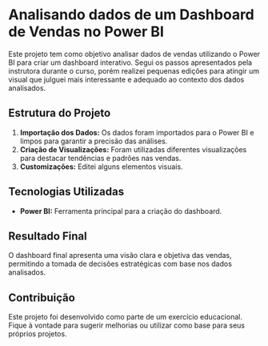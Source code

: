 # Analisando dados de um Dashboard de Vendas no Power BI

Este projeto tem como objetivo analisar dados de vendas utilizando o Power BI para criar um dashboard interativo. Segui os passos apresentados pela instrutora durante o curso, porém realizei pequenas edições para atingir um visual que julguei mais interessante e adequado ao contexto dos dados analisados.

## Estrutura do Projeto

1. **Importação dos Dados:** Os dados foram importados para o Power BI e limpos para garantir a precisão das análises.
2. **Criação de Visualizações:** Foram utilizadas diferentes visualizações para destacar tendências e padrões nas vendas.
3. **Customizações:** Editei alguns elementos visuais.

## Tecnologias Utilizadas

- **Power BI:** Ferramenta principal para a criação do dashboard.

## Resultado Final

O dashboard final apresenta uma visão clara e objetiva das vendas, permitindo a tomada de decisões estratégicas com base nos dados analisados.

## Contribuição

Este projeto foi desenvolvido como parte de um exercício educacional. Fique à vontade para sugerir melhorias ou utilizar como base para seus próprios projetos.

